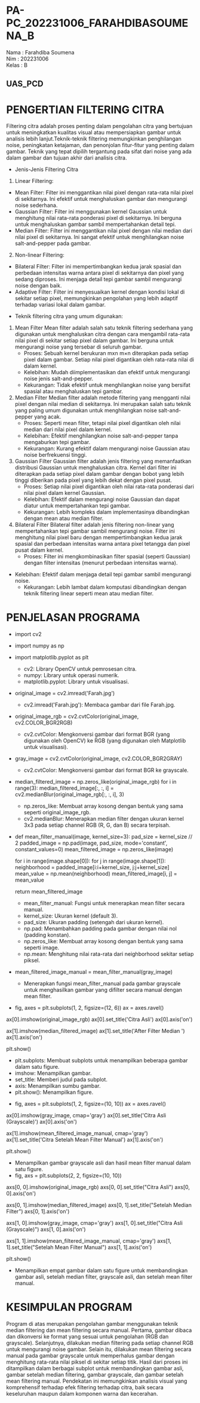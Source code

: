 # PA-PC_202231006_FARAHDIBASOUMENA_B

Nama  : Farahdiba Soumena <br>
Nim   : 202231006<br>
Kelas : B<br>
## UAS_PCD
# PENGERTIAN FILTERING CITRA 
   Filtering citra adalah proses penting dalam pengolahan citra yang bertujuan untuk meningkatkan kualitas visual atau mempersiapkan gambar untuk analisis lebih lanjut.Teknik-teknik filtering memungkinkan penghilangan noise, peningkatan ketajaman, dan penonjolan fitur-fitur yang penting dalam gambar. Teknik yang tepat dipilih tergantung pada sifat dari noise yang ada dalam gambar dan tujuan akhir dari analisis citra.
- Jenis-Jenis Filtering Citra
1. Linear Filtering:
* Mean Filter: Filter ini menggantikan nilai pixel dengan rata-rata nilai pixel di sekitarnya. Ini efektif untuk menghaluskan gambar dan mengurangi noise sederhana.
* Gaussian Filter: Filter ini menggunakan kernel Gaussian untuk menghitung nilai rata-rata ponderasi pixel di sekitarnya. Ini berguna untuk menghaluskan gambar sambil mempertahankan detail tepi.
* Median Filter: Filter ini menggantikan nilai pixel dengan nilai median dari nilai pixel di sekitarnya. Ini sangat efektif untuk menghilangkan noise salt-and-pepper pada gambar.
2. Non-linear Filtering:
* Bilateral Filter: Filter ini mempertimbangkan kedua jarak spasial dan perbedaan intensitas warna antara pixel di sekitarnya dan pixel yang sedang diproses. Ini menjaga detail tepi gambar sambil mengurangi noise dengan baik.
* Adaptive Filter: Filter ini menyesuaikan kernel dengan kondisi lokal di sekitar setiap pixel, memungkinkan pengolahan yang lebih adaptif terhadap variasi lokal dalam gambar.
- Teknik filtering citra yang umum digunakan:
1. Mean Filter
   Mean filter adalah salah satu teknik filtering sederhana yang digunakan untuk menghaluskan citra dengan cara mengambil rata-rata nilai pixel di sekitar setiap pixel dalam gambar. Ini berguna untuk mengurangi noise yang tersebar di seluruh gambar.
   * Proses: Sebuah kernel berukuran mxn
m×n diterapkan pada setiap pixel dalam gambar. Setiap nilai pixel digantikan oleh rata-rata nilai di dalam kernel.
   * Kelebihan: Mudah diimplementasikan dan efektif untuk mengurangi noise jenis salt-and-pepper.
   * Kekurangan: Tidak efektif untuk menghilangkan noise yang bersifat spasial atau menghaluskan tepi gambar.
2. Median Filter
   Median filter adalah metode filtering yang mengganti nilai pixel dengan nilai median di sekitarnya. Ini merupakan salah satu teknik yang paling umum digunakan untuk menghilangkan noise salt-and-pepper yang acak.
   * Proses: Seperti mean filter, tetapi nilai pixel digantikan oleh nilai median dari nilai pixel dalam kernel.
   * Kelebihan: Efektif menghilangkan noise salt-and-pepper tanpa mengaburkan tepi gambar.
   * Kekurangan: Kurang efektif dalam mengurangi noise Gaussian atau noise berfrekuensi tinggi.
3. Gaussian Filter
   Gaussian filter adalah jenis filtering yang memanfaatkan distribusi Gaussian untuk menghaluskan citra. Kernel dari filter ini diterapkan pada setiap pixel dalam gambar dengan bobot yang lebih tinggi diberikan pada pixel yang lebih dekat dengan pixel pusat.
   * Proses: Setiap nilai pixel digantikan oleh nilai rata-rata ponderasi dari nilai pixel dalam kernel Gaussian.
   * Kelebihan: Efektif dalam mengurangi noise Gaussian dan dapat diatur untuk mempertahankan tepi gambar.
   * Kekurangan: Lebih kompleks dalam implementasinya dibandingkan dengan mean atau median filter.
4. Bilateral Filter
   Bilateral filter adalah jenis filtering non-linear yang mempertahankan tepi gambar sambil mengurangi noise. Filter ini menghitung nilai pixel baru dengan mempertimbangkan kedua jarak spasial dan perbedaan intensitas warna antara pixel tetangga dan pixel pusat dalam kernel.
   * Proses: Filter ini mengkombinasikan filter spasial (seperti Gaussian) dengan filter intensitas (menurut perbedaan intensitas warna).
* Kelebihan: Efektif dalam menjaga detail tepi gambar sambil mengurangi noise.
   * Kekurangan: Lebih lambat dalam komputasi dibandingkan dengan teknik filtering linear seperti mean atau median filter.

#  PENJELASAN PROGRAMA
- import cv2
- import numpy as np
- import matplotlib.pyplot as plt
   * cv2: Library OpenCV untuk pemrosesan citra.
   * numpy: Library untuk operasi numerik.
   * matplotlib.pyplot: Library untuk visualisasi.
- original_image = cv2.imread('Farah.jpg')
   * cv2.imread('Farah.jpg'): Membaca gambar dari file Farah.jpg.
- original_image_rgb = cv2.cvtColor(original_image, cv2.COLOR_BGR2RGB)
   * cv2.cvtColor: Mengkonversi gambar dari format BGR (yang digunakan oleh OpenCV) ke RGB (yang digunakan oleh Matplotlib untuk visualisasi).
- gray_image = cv2.cvtColor(original_image, cv2.COLOR_BGR2GRAY)
   * cv2.cvtColor: Mengkonversi gambar dari format BGR ke grayscale.
- median_filtered_image = np.zeros_like(original_image_rgb)
for i in range(3):
    median_filtered_image[:, :, i] = cv2.medianBlur(original_image_rgb[:, :, i], 3)
   * np.zeros_like: Membuat array kosong dengan bentuk yang sama seperti original_image_rgb.
   * cv2.medianBlur: Menerapkan median filter dengan ukuran kernel 3x3 pada setiap channel RGB (R, G, dan B) secara terpisah.
- def mean_filter_manual(image, kernel_size=3):
    pad_size = kernel_size // 2
    padded_image = np.pad(image, pad_size, mode='constant', constant_values=0)
    mean_filtered_image = np.zeros_like(image)
    
    for i in range(image.shape[0]):
        for j in range(image.shape[1]):
            neighborhood = padded_image[i:i+kernel_size, j:j+kernel_size]
            mean_value = np.mean(neighborhood)
            mean_filtered_image[i, j] = mean_value
    
    return mean_filtered_image
   * mean_filter_manual: Fungsi untuk menerapkan mean filter secara manual.
   * kernel_size: Ukuran kernel (default 3).
   * pad_size: Ukuran padding (setengah dari ukuran kernel).
   * np.pad: Menambahkan padding pada gambar dengan nilai nol (padding konstan).
   * np.zeros_like: Membuat array kosong dengan bentuk yang sama seperti image.
   * np.mean: Menghitung nilai rata-rata dari neighborhood sekitar setiap piksel.
- mean_filtered_image_manual = mean_filter_manual(gray_image)
   * Menerapkan fungsi mean_filter_manual pada gambar grayscale untuk menghasilkan gambar yang difilter secara manual dengan mean filter.
- fig, axes = plt.subplots(1, 2, figsize=(12, 6))
ax = axes.ravel()

ax[0].imshow(original_image_rgb)
ax[0].set_title('Citra Asli')
ax[0].axis('on')

ax[1].imshow(median_filtered_image)
ax[1].set_title('After  Filter Median ')
ax[1].axis('on')

plt.show()
   * plt.subplots: Membuat subplots untuk menampilkan beberapa gambar dalam satu figure.
   * imshow: Menampilkan gambar.
   * set_title: Memberi judul pada subplot.
   * axis: Menampilkan sumbu gambar.
   * plt.show(): Menampilkan figure.
- fig, axes = plt.subplots(1, 2, figsize=(10, 10))
ax = axes.ravel()

ax[0].imshow(gray_image, cmap='gray')
ax[0].set_title('Citra Asli (Grayscale)')
ax[0].axis('on')

ax[1].imshow(mean_filtered_image_manual, cmap='gray')
ax[1].set_title('Citra Setelah Mean Filter Manual')
ax[1].axis('on')

plt.show()
-  Menampilkan gambar grayscale asli dan hasil mean filter manual dalam satu figure.
- fig, axs = plt.subplots(2, 2, figsize=(10, 10))

axs[0, 0].imshow(original_image_rgb)
axs[0, 0].set_title("Citra Asli")
axs[0, 0].axis('on')

axs[0, 1].imshow(median_filtered_image)
axs[0, 1].set_title("Setelah Median Filter")
axs[0, 1].axis('on')

axs[1, 0].imshow(gray_image, cmap='gray')
axs[1, 0].set_title("Citra Asli (Grayscale)")
axs[1, 0].axis('on')

axs[1, 1].imshow(mean_filtered_image_manual, cmap='gray')
axs[1, 1].set_title("Setelah Mean Filter Manual")
axs[1, 1].axis('on')

plt.show()
   * Menampilkan empat gambar dalam satu figure untuk membandingkan gambar asli, setelah median filter, grayscale asli, dan setelah mean filter manual.
# KESIMPULAN PROGRAM 
Program di atas merupakan pengolahan gambar menggunakan teknik median filtering dan mean filtering secara manual. Pertama, gambar dibaca dan dikonversi ke format yang sesuai untuk pengolahan (RGB dan grayscale). Selanjutnya, dilakukan median filtering pada setiap channel RGB untuk mengurangi noise gambar. Selain itu, dilakukan mean filtering secara manual pada gambar grayscale untuk memperhalus gambar dengan menghitung rata-rata nilai piksel di sekitar setiap titik. Hasil dari proses ini ditampilkan dalam berbagai subplot untuk membandingkan gambar asli, gambar setelah median filtering, gambar grayscale, dan gambar setelah mean filtering manual. Pendekatan ini memungkinkan analisis visual yang komprehensif terhadap efek filtering terhadap citra, baik secara keseluruhan maupun dalam komponen warna dan kecerahan.
